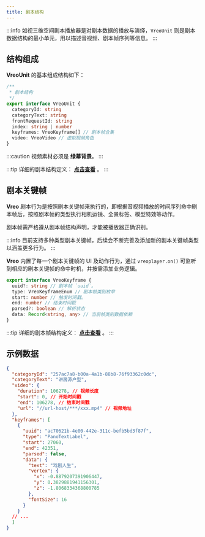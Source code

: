 ```yaml
---
title: 剧本结构
---
```


:::info
如视三维空间剧本播放器是对剧本数据的播放与演绎，`VreoUnit` 则是剧本数据结构的最小单元，用以描述音视频、剧本帧序列等信息。
:::

## 结构组成

**VreoUnit** 的基本组成结构如下：

```ts title="剧本结构"
/**
 * 剧本结构
 */
export interface VreoUnit {
  categoryId: string 
  categoryText: string 
  frontRequestId: string
  index: string | number
  keyframes: VreoKeyframe[] // 剧本帧合集
  video: VreoVideo // 虚拟视频角色
}
```

:::caution
视频素材必须是 **绿幕背景**。
:::

:::tip
详细的剧本结构定义： **[点击查看](https://unpkg.com/@realsee/vreo@0.2.0-alpha.10/docs/interfaces/Player.VreoUnit.html)** 。
:::

## 剧本关键帧

**Vreo** 剧本行为是按照剧本关键帧来执行的，即根据音视频播放的时间序列命中剧本帧后，按照剧本帧的类型执行相机运镜、全景标签、模型特效等动作。

剧本帧需严格遵从剧本帧结构声明，才能被播放器正确识别。

:::info
目前支持多种类型剧本关键帧，后续会不断完善及添加新的剧本关键帧类型以涵盖更多行为。
:::

**Vreo** 内置了每一个剧本关键帧的 UI 及动作行为，通过 `vreoplayer.on()` 可监听到相应的剧本关键帧的命中时机，并按需添加业务逻辑。


```ts title="剧本帧结构声明"
export interface VreoKeyframe {
  uuid?: string // 剧本帧 `uuid`。
  type: VreoKeyframeEnum // 剧本帧类别枚举
  start: number // 触发时间戳。
  end: number // 结束时间戳
  parsed?: boolean // 解析状态
  data: Record<string, any> // 当前帧类别数据依赖
}
```
:::tip
详细的剧本帧结构定义： **[点击查看](https://unpkg.com/@realsee/vreo@0.2.0-alpha.10/docs/interfaces/Player.VreoKeyframe.html)** 。
:::

## 示例数据

```json title="VreoUnit数据样例"
{
  "categoryId": "257ac7a8-b00a-4a1b-88b8-76f93362c0dc",
  "categoryText": "讲房源户型",
  "video": {
    "duration": 106278, // 视频长度
    "start": 0, // 开始时间戳
    "end": 106278, // 结束时间戳
    "url": "//url-host/***/xxx.mp4" // 视频地址
  },
  "keyframes": [
    {
      "uuid": "ac70621b-4e00-442e-311c-befb5bd3f87f",
      "type": "PanoTextLabel",
      "start": 27060,
      "end": 42351,
      "parsed": false,
      "data": {
        "text": "戏剧人生",
        "vertex": {
          "x": -0.8879207391906447,
          "y": 0.3829881941156301,
          "z": -1.8068334368800785
        },
        "fontSize": 16
      }
    }
  // ... 
  ]
}
```
